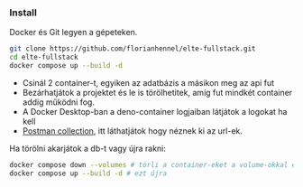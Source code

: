 ### Install
Docker és Git legyen a gépeteken.
```sh
git clone https://github.com/florianhennel/elte-fullstack.git
cd elte-fullstack
docker compose up --build -d
```
- Csinál 2 container-t, egyiken az adatbázis a másikon meg az api fut
- Bezárhatjátok a projektet és le is törölhetitek, amíg fut mindkét container addig működni fog.
- A Docker Desktop-ban a deno-container logjaiban látjátok a logokat ha kell
- [Postman collection](https://www.postman.com/hennelflori/workspace/elte/collection/29234285-971c8e4c-5165-48c3-8abd-18da7b0ff2f0?action=share&creator=29234285), itt láthatjátok hogy néznek ki az url-ek.

Ha törölni akarjátok a db-t vagy újra rakni:
```sh
docker compose down --volumes # törli a container-eket a volume-okkal együtt
docker compose up --build -d # ezt újra
```